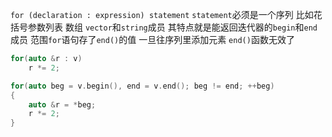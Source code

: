 `for (declaration : expression) statement`
`statement`必须是一个序列 比如花括号参数列表 数组 `vector`和`string`成员 其特点就是能返回迭代器的`begin`和`end`成员
范围`for`语句存了`end()`的值 一旦往序列里添加元素 `end()`函数无效了
```cpp
for(auto &r : v)
    r *= 2;

for(auto beg = v.begin(), end = v.end(); beg != end; ++beg)
{
    auto &r = *beg;
    r *= 2;
}
```